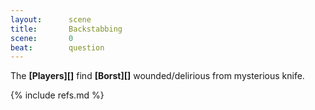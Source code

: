```yaml
---
layout:      scene
title:       Backstabbing
scene:       0
beat:        question
---
```



The **[Players][]** find **[Borst][]** wounded/delirious from mysterious knife.

{% include refs.md %}
